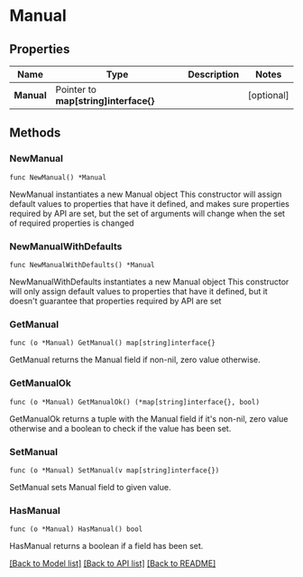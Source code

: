 # Manual

## Properties

Name | Type | Description | Notes
------------ | ------------- | ------------- | -------------
**Manual** | Pointer to **map[string]interface{}** |  | [optional] 

## Methods

### NewManual

`func NewManual() *Manual`

NewManual instantiates a new Manual object
This constructor will assign default values to properties that have it defined,
and makes sure properties required by API are set, but the set of arguments
will change when the set of required properties is changed

### NewManualWithDefaults

`func NewManualWithDefaults() *Manual`

NewManualWithDefaults instantiates a new Manual object
This constructor will only assign default values to properties that have it defined,
but it doesn't guarantee that properties required by API are set

### GetManual

`func (o *Manual) GetManual() map[string]interface{}`

GetManual returns the Manual field if non-nil, zero value otherwise.

### GetManualOk

`func (o *Manual) GetManualOk() (*map[string]interface{}, bool)`

GetManualOk returns a tuple with the Manual field if it's non-nil, zero value otherwise
and a boolean to check if the value has been set.

### SetManual

`func (o *Manual) SetManual(v map[string]interface{})`

SetManual sets Manual field to given value.

### HasManual

`func (o *Manual) HasManual() bool`

HasManual returns a boolean if a field has been set.


[[Back to Model list]](../README.md#documentation-for-models) [[Back to API list]](../README.md#documentation-for-api-endpoints) [[Back to README]](../README.md)



